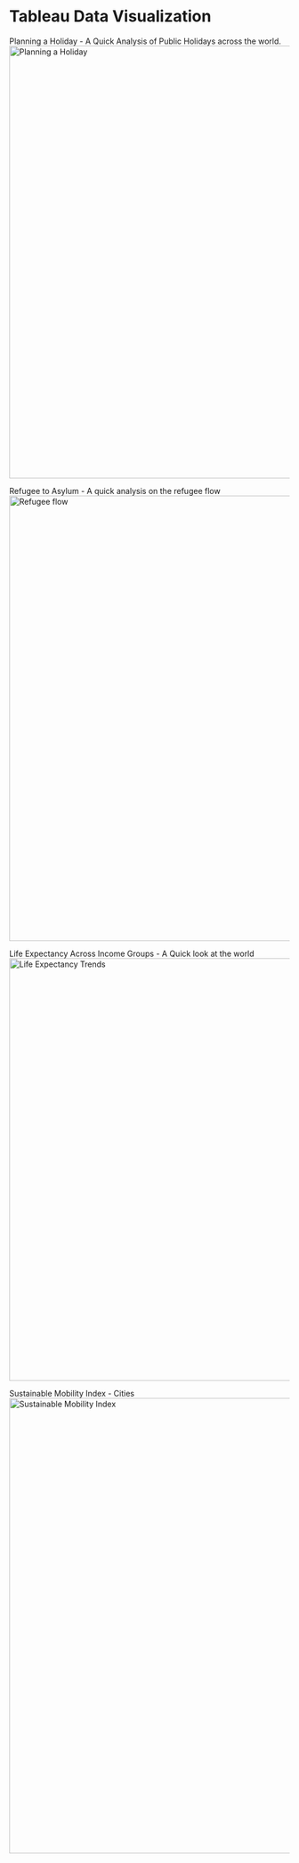 # Tableau Data Visualization
Planning a Holiday  - A Quick Analysis of Public Holidays across the world.
<a data-flickr-embed="true"  href="https://www.flickr.com/photos/21371069@N07/38103120196/in/dateposted-public/" title="Planning a Holiday"><img src="https://farm5.staticflickr.com/4527/38103120196_2933af43da_b.jpg" width="1024" height="776" alt="Planning a Holiday"></a>

Refugee to Asylum - A quick analysis on the refugee flow
<a data-flickr-embed="true"  href="https://www.flickr.com/photos/21371069@N07/38167012681/in/dateposted-public/" title="Refugee flow"><img src="https://farm5.staticflickr.com/4495/38167012681_f7bf272cfa_b.jpg" width="999" height="799" alt="Refugee flow"></a>

Life Expectancy Across Income Groups - A Quick look at the world
<a data-flickr-embed="true"  href="https://www.flickr.com/photos/21371069@N07/38185237182/in/dateposted-public/" title="Life Expectancy Trends"><img src="https://farm5.staticflickr.com/4473/38185237182_de5e38fd05_b.jpg" width="1024" height="758" alt="Life Expectancy Trends"></a>

Sustainable Mobility Index - Cities
<a data-flickr-embed="true"  href="https://www.flickr.com/photos/21371069@N07/24535635338/in/dateposted-public/" title="Sustainable Mobility Index"><img src="https://farm5.staticflickr.com/4528/24535635338_61fd8e79b3_b.jpg" width="1024" height="817" alt="Sustainable Mobility Index"></a>
